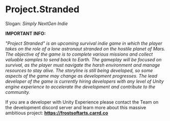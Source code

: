 # Project.Stranded
Slogan: _Simply NextGen Indie_

**IMPORTANT INFO:**

_"Project Stranded" is an upcoming survival indie game in which the player takes on the role of a lone astronaut stranded on the hostile planet of Mars. The objective of the game is to complete various missions and collect valuable samples to send back to Earth. The gameplay will be focused on survival, as the player must navigate the harsh environment and manage resources to stay alive. The storyline is still being developed, so some aspects of the game may change as development progresses. The lead developer of the game is currently hiring developers with any level of Unity engine experience to accelerate the development and contribute to the community._

If you are a developer with Unity Experience please contact the Team on the development discord server and learn more about this massive ambitious project:
**https://frostsoftarts.carrd.co**
